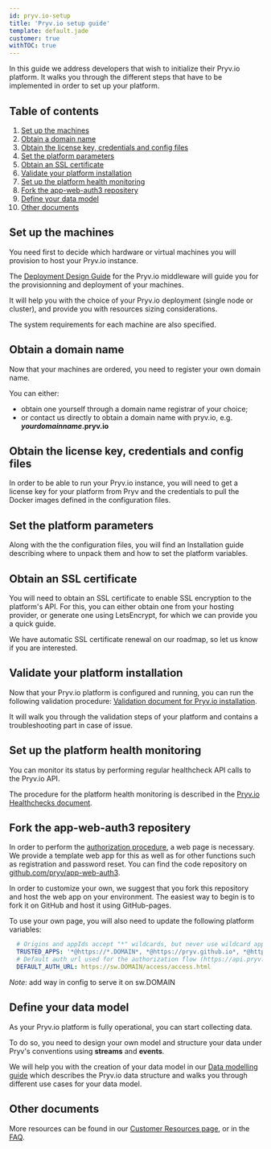 ```yaml
---
id: pryv.io-setup
title: 'Pryv.io setup guide'
template: default.jade
customer: true
withTOC: true
---
```


In this guide we address developers that wish to initialize their Pryv.io platform.
It walks you through the different steps that have to be implemented in order to set up your platform.

## Table of contents

1. [Set up the machines](#set-up-the-machines)
2. [Obtain a domain name](#obtain-a-domain-name)
3. [Obtain the license key, credentials and config files](#obtain-the-license-credentials-and-config-files)
4. [Set the platform parameters](#set-the-platform-parameters)
5. [Obtain an SSL certificate](#obtain-an-SSL-certificate)
6. [Validate your platform installation](#validate-your-platform-installation)
7. [Set up the platform health monitoring](#set-up-the-platform-health-monitoring)
8. [Fork the app-web-auth3 repositery](#fork-the-app-web-auth3-repositery)
9. [Define your data model](#define-your-data-model)
10. [Other documents](#other-documents)

## Set up the machines

You need first to decide which hardware or virtual machines you will provision to host your Pryv.io instance.  

The [Deployment Design Guide](https://api.pryv.com/assets/docs/deployment_design_guide_v6.pdf) for the Pryv.io middleware will guide you for the provisionning and deployment of your machines.

It will help you with the choice of your Pryv.io deployment (single node or cluster), and provide you with resources sizing considerations.  

The system requirements for each machine are also specified.

## Obtain a domain name

Now that your machines are ordered, you need to register your own domain name.

You can either:  

- obtain one yourself through a domain name registrar of your choice;
- or contact us directly to obtain a domain name with pryv.io, e.g. ***yourdomainname*.pryv.io**

## Obtain the license key, credentials and config files

In order to be able to run your Pryv.io instance, you will need to get a license key for your platform from Pryv and the credentials to pull the Docker images defined in the configuration files.

## Set the platform parameters

Along with the the configuration files, you will find an Installation guide describing where to unpack them and how to set the platform variables.

## Obtain an SSL certificate

You will need to obtain an SSL certificate to enable SSL encryption to the platform's API. For this, you can either obtain one from your hosting provider, or generate one using LetsEncrypt, for which we can provide you a quick guide.

We have automatic SSL certificate renewal on our roadmap, so let us know if you are interested.

## Validate your platform installation

Now that your Pryv.io platform is configured and running, you can run the following validation procedure: [Validation document for Pryv.io installation](https://api.pryv.com/assets/docs/20190131-pryv.io-verification-v3.pdf).  

It will walk you through the validation steps of your platform and contains a troubleshooting part in case of issue.

## Set up the platform health monitoring

You can monitor its status by performing regular healthcheck API calls to the Pryv.io API.

The procedure for the platform health monitoring is described in the [Pryv.io Healthchecks document](https://api.pryv.com/assets/docs/20190201-API-healthchecks-v4.pdf).

## Fork the app-web-auth3 repositery

In order to perform the [authorization procedure](/reference/#authorizing-your-app), a web page is necessary. We provide a template web app for this as well as for other functions such as registration and password reset. You can find the code repository on [github.com/pryv/app-web-auth3](https://github.com/pryv/app-web-auth3).

In order to customize your own, we suggest that you fork this repository and host the web app on your environment. The easiest way to begin is to fork it on GitHub and host it using GitHub-pages.

To use your own page, you will also need to update the following platform variables:

```yaml
  # Origins and appIds accept "*" wildcards, but never use wildcard appIds in production.
  TRUSTED_APPS: '*@https://*.DOMAIN*, *@https://pryv.github.io*, *@https://*.rec.la*'
  # Default auth url used for the authorization flow (https://api.pryv.com/reference/#auth-request).
  DEFAULT_AUTH_URL: https://sw.DOMAIN/access/access.html
```

*Note*: add way in config to serve it on sw.DOMAIN

## Define your data model

As your Pryv.io platform is fully operational, you can start collecting data.

To do so, you need to design your own model and structure your data under Pryv's conventions using **streams** and **events**.

We will help you with the creation of your data model in our [Data modelling guide](https://api.pryv.com/guides/data-modelling/) which describes the Pryv.io data structure and walks you through different use cases for your data model.

## Other documents

More resources can be found in our [Customer Resources page](https://api.pryv.com/customer-resources/#documents), or in the [FAQ](https://api.pryv.com/faq-infra/).
